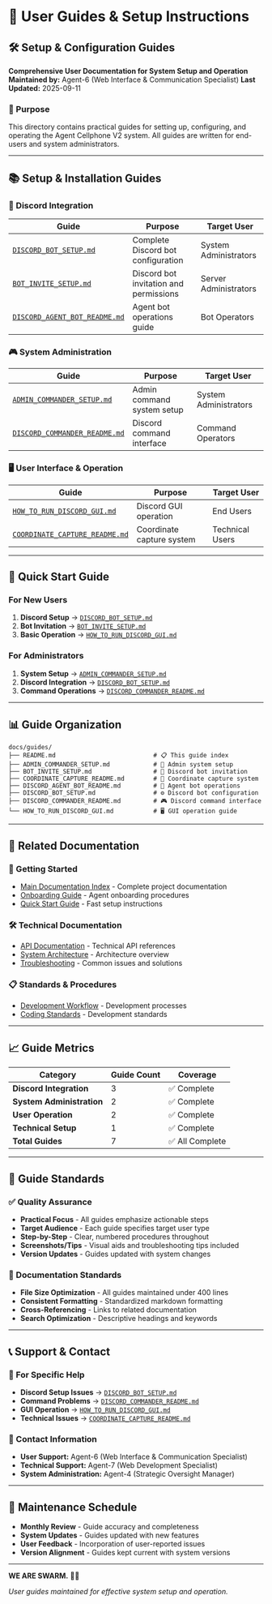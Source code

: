 # 📖 **User Guides & Setup Instructions**

## **🛠️ Setup & Configuration Guides**

**Comprehensive User Documentation for System Setup and Operation**
**Maintained by:** Agent-6 (Web Interface & Communication Specialist)
**Last Updated:** 2025-09-11

### **🎯 Purpose**
This directory contains practical guides for setting up, configuring, and operating the Agent Cellphone V2 system. All guides are written for end-users and system administrators.

---

## **📚 Setup & Installation Guides**

### **🤖 Discord Integration**
| Guide | Purpose | Target User |
|-------|---------|-------------|
| [`DISCORD_BOT_SETUP.md`](DISCORD_BOT_SETUP.md) | Complete Discord bot configuration | System Administrators |
| [`BOT_INVITE_SETUP.md`](BOT_INVITE_SETUP.md) | Discord bot invitation and permissions | Server Administrators |
| [`DISCORD_AGENT_BOT_README.md`](DISCORD_AGENT_BOT_README.md) | Agent bot operations guide | Bot Operators |

### **🎮 System Administration**
| Guide | Purpose | Target User |
|-------|---------|-------------|
| [`ADMIN_COMMANDER_SETUP.md`](ADMIN_COMMANDER_SETUP.md) | Admin command system setup | System Administrators |
| [`DISCORD_COMMANDER_README.md`](DISCORD_COMMANDER_README.md) | Discord command interface | Command Operators |

### **🖥️ User Interface & Operation**
| Guide | Purpose | Target User |
|-------|---------|-------------|
| [`HOW_TO_RUN_DISCORD_GUI.md`](HOW_TO_RUN_DISCORD_GUI.md) | Discord GUI operation | End Users |
| [`COORDINATE_CAPTURE_README.md`](COORDINATE_CAPTURE_README.md) | Coordinate capture system | Technical Users |

---

## **🚀 Quick Start Guide**

### **For New Users**
1. **Discord Setup** → [`DISCORD_BOT_SETUP.md`](DISCORD_BOT_SETUP.md)
2. **Bot Invitation** → [`BOT_INVITE_SETUP.md`](BOT_INVITE_SETUP.md)
3. **Basic Operation** → [`HOW_TO_RUN_DISCORD_GUI.md`](HOW_TO_RUN_DISCORD_GUI.md)

### **For Administrators**
1. **System Setup** → [`ADMIN_COMMANDER_SETUP.md`](ADMIN_COMMANDER_SETUP.md)
2. **Discord Integration** → [`DISCORD_BOT_SETUP.md`](DISCORD_BOT_SETUP.md)
3. **Command Operations** → [`DISCORD_COMMANDER_README.md`](DISCORD_COMMANDER_README.md)

---

## **📊 Guide Organization**

```
docs/guides/
├── README.md                           # 📋 This guide index
├── ADMIN_COMMANDER_SETUP.md            # 👑 Admin system setup
├── BOT_INVITE_SETUP.md                 # 🤖 Discord bot invitation
├── COORDINATE_CAPTURE_README.md        # 📍 Coordinate capture system
├── DISCORD_AGENT_BOT_README.md         # 🤖 Agent bot operations
├── DISCORD_BOT_SETUP.md                # ⚙️ Discord bot configuration
├── DISCORD_COMMANDER_README.md         # 🎮 Discord command interface
└── HOW_TO_RUN_DISCORD_GUI.md           # 🖥️ GUI operation guide
```

---

## **🔄 Related Documentation**

### **📖 Getting Started**
- [Main Documentation Index](../README.md) - Complete project documentation
- [Onboarding Guide](../ONBOARDING_GUIDE.md) - Agent onboarding procedures
- [Quick Start Guide](../../README.md#quick-start) - Fast setup instructions

### **🛠️ Technical Documentation**
- [API Documentation](../api/) - Technical API references
- [System Architecture](../architecture/system_architecture.md) - Architecture overview
- [Troubleshooting](../TROUBLESHOOTING.md) - Common issues and solutions

### **📋 Standards & Procedures**
- [Development Workflow](../DEVELOPMENT_WORKFLOW.md) - Development processes
- [Coding Standards](../standards/python_coding_standard.md) - Development standards

---

## **📈 Guide Metrics**

| Category | Guide Count | Coverage |
|----------|-------------|----------|
| **Discord Integration** | 3 | ✅ Complete |
| **System Administration** | 2 | ✅ Complete |
| **User Operation** | 2 | ✅ Complete |
| **Technical Setup** | 1 | ✅ Complete |
| **Total Guides** | 7 | ✅ All Complete |

---

## **🎯 Guide Standards**

### **✅ Quality Assurance**
- **Practical Focus** - All guides emphasize actionable steps
- **Target Audience** - Each guide specifies target user type
- **Step-by-Step** - Clear, numbered procedures throughout
- **Screenshots/Tips** - Visual aids and troubleshooting tips included
- **Version Updates** - Guides updated with system changes

### **📏 Documentation Standards**
- **File Size Optimization** - All guides maintained under 400 lines
- **Consistent Formatting** - Standardized markdown formatting
- **Cross-Referencing** - Links to related documentation
- **Search Optimization** - Descriptive headings and keywords

---

## **📞 Support & Contact**

### **🎯 For Specific Help**
- **Discord Setup Issues** → [`DISCORD_BOT_SETUP.md`](DISCORD_BOT_SETUP.md)
- **Command Problems** → [`DISCORD_COMMANDER_README.md`](DISCORD_COMMANDER_README.md)
- **GUI Operation** → [`HOW_TO_RUN_DISCORD_GUI.md`](HOW_TO_RUN_DISCORD_GUI.md)
- **Technical Issues** → [`COORDINATE_CAPTURE_README.md`](COORDINATE_CAPTURE_README.md)

### **👥 Contact Information**
- **User Support:** Agent-6 (Web Interface & Communication Specialist)
- **Technical Support:** Agent-7 (Web Development Specialist)
- **System Administration:** Agent-4 (Strategic Oversight Manager)

---

## **🔄 Maintenance Schedule**

- **Monthly Review** - Guide accuracy and completeness
- **System Updates** - Guides updated with new features
- **User Feedback** - Incorporation of user-reported issues
- **Version Alignment** - Guides kept current with system versions

---

**WE ARE SWARM.** 🚀🐝

*User guides maintained for effective system setup and operation.*
